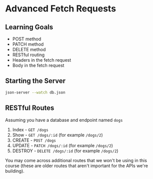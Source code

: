 # Advanced Fetch Requests

## Learning Goals

- POST method
- PATCH method
- DELETE method
- RESTful routing
- Headers in the fetch request
- Body in the fetch request

## Starting the Server

```bash
json-server --watch db.json
```

## RESTful Routes

Assuming you have a database and endpoint named `dogs`

1. Index - `GET /dogs`
2. Show - `GET /dogs/:id` (for example `/dogs/2`)
3. CREATE - `POST /dogs`
4. UPDATE - `PATCH /dogs/:id` (for example `/dogs/2`)
5. DESTROY - `DELETE /dogs/:id` (for example `/dogs/2`)

You may come across additional routes that we won't be using in this course (these are older routes that aren't important for the APIs we're building).
